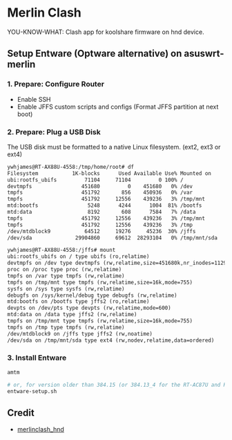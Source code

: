 # Merlin Clash

YOU-KNOW-WHAT: Clash app for koolshare firmware on hnd device.

## Setup Entware (Optware alternative) on asuswrt-merlin

### 1. Prepare: Configure Router

- Enable SSH
- Enable JFFS custom scripts and configs (Format JFFS partition at next boot)

### 2. Prepare: Plug a USB Disk

The USB disk must be formatted to a native Linux filesystem. (ext2, ext3 or ext4)

```txt
ywhjames@RT-AX88U-4558:/tmp/home/root# df
Filesystem           1K-blocks      Used Available Use% Mounted on
ubi:rootfs_ubifs         71104     71104         0 100% /
devtmpfs                451680         0    451680   0% /dev
tmpfs                   451792       856    450936   0% /var
tmpfs                   451792     12556    439236   3% /tmp/mnt
mtd:bootfs                5248      4244      1004  81% /bootfs
mtd:data                  8192       608      7584   7% /data
tmpfs                   451792     12556    439236   3% /tmp/mnt
tmpfs                   451792     12556    439236   3% /tmp
/dev/mtdblock9           64512     19276     45236  30% /jffs
/dev/sda              29904860     69612  28293104   0% /tmp/mnt/sda

ywhjames@RT-AX88U-4558:/jffs# mount
ubi:rootfs_ubifs on / type ubifs (ro,relatime)
devtmpfs on /dev type devtmpfs (rw,relatime,size=451680k,nr_inodes=112920,mode=755)
proc on /proc type proc (rw,relatime)
tmpfs on /var type tmpfs (rw,relatime)
tmpfs on /tmp/mnt type tmpfs (rw,relatime,size=16k,mode=755)
sysfs on /sys type sysfs (rw,relatime)
debugfs on /sys/kernel/debug type debugfs (rw,relatime)
mtd:bootfs on /bootfs type jffs2 (ro,relatime)
devpts on /dev/pts type devpts (rw,relatime,mode=600)
mtd:data on /data type jffs2 (rw,relatime)
tmpfs on /tmp/mnt type tmpfs (rw,relatime,size=16k,mode=755)
tmpfs on /tmp type tmpfs (rw,relatime)
/dev/mtdblock9 on /jffs type jffs2 (rw,noatime)
/dev/sda on /tmp/mnt/sda type ext4 (rw,nodev,relatime,data=ordered)
```

### 3. Install Entware

```bash
amtm

# or, for version older than 384.15 (or 384.13_4 for the RT-AC87U and RT-AC3200)
entware-setup.sh
```

## Credit

- [merlinclash_hnd](https://github.com/flyhigherpi/merlinclash_hnd)
